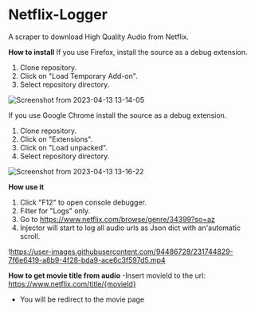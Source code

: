 # Netflix-Logger
A scraper to download High Quality Audio from Netflix.

**How to install**
If you use Firefox, install the source as a debug extension.
1. Clone repository.
2. Click on "Load Temporary Add-on".
3. Select repository directory.

![Screenshot from 2023-04-13 13-14-05](https://user-images.githubusercontent.com/94486728/231741939-33f0a409-68c2-4e58-93b1-d73665365774.png)

If you use Google Chrome install the source as a debug extension.
1. Clone repository.
2. Click on "Extensions".
3. Click on "Load unpacked".
4. Select repository directory.

![Screenshot from 2023-04-13 13-16-22](https://user-images.githubusercontent.com/94486728/231742512-d13cccac-19f4-418e-8d13-0be90fe5b754.png)


**How use it**
1. Click "F12" to open console debugger.
2. Filter for "Logs" only.
3. Go to https://www.netflix.com/browse/genre/34399?so=az
4. Injector will start to log all audio urls as Json dict with an'automatic scroll.

!https://user-images.githubusercontent.com/94486728/231744829-7f6e6419-a8b9-4f28-bda9-ace6c3f597d5.mp4


**How to get movie title from audio**
-Insert movieId to the url:
    https://www.netflix.com/title/{movieId}
- You will be redirect to the movie page
